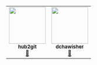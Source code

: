 <!-- ALL-CONTRIBUTORS-LIST:START - Do not remove or modify this section -->
<!-- prettier-ignore-start -->
<!-- markdownlint-disable -->
<table>
  <tr>
    <td align="center"><a href="https://github.com/hub2git"><img src="https://avatars3.githubusercontent.com/u/7141051?v=4" width="100px;" alt=""/><br /><sub><b>hub2git</b></sub></a><br /><a href="https://github.com/jgoguen/calibre-kobo-driver/commits?author=hub2git" title="Documentation">📖</a></td>
    <td align="center"><a href="https://github.com/dchawisher"><img src="https://avatars0.githubusercontent.com/u/22660616?v=4" width="100px;" alt=""/><br /><sub><b>dchawisher</b></sub></a><br /><a href="https://github.com/jgoguen/calibre-kobo-driver/issues?q=author%3Adchawisher" title="Bug reports">🐛</a></td>
  </tr>
</table>

<!-- markdownlint-enable -->
<!-- prettier-ignore-end -->
<!-- ALL-CONTRIBUTORS-LIST:END -->
